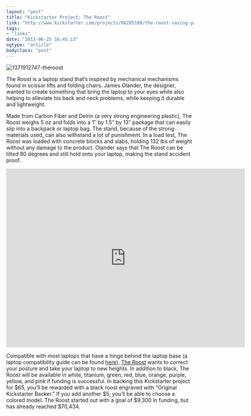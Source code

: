 ```yaml
---
layout: "post"
title: "Kickstarter Project: The Roost"
link: "http://www.kickstarter.com/projects/86285180/the-roost-saving-your-neck-and-back-from-your-lapt"
tags: 
- "links"
date: "2013-06-25 16:45:13"
ogtype: "article"
bodyclass: "post"
---
```


![1371912747-theroost](http://cdn.rogerstringer.com/wp-content/uploads/2013/06/1371912747-theroost.jpg)

The Roost is a laptop stand that’s inspired by mechanical mechanisms found in scissor lifts and folding chairs. James Olander, the designer, wanted to create something that bring the laptop to your eyes while also helping to alleviate his back and neck problems, while keeping it durable and lightweight.

Made from Carbon Fiber and Delrin (a very strong engineering plastic), The Roost weighs 5 oz and folds into a 1″ by 1.5″ by 13″ package that can easily slip into a backpack or laptop bag. The stand, because of the strong materials used, can also withstand a lot of punishment. In a load test, The Roost was loaded with concrete blocks and slabs, holding 132 lbs of weight without any damage to the product. Olander says that The Roost can be tilted 80 degrees and still hold onto your laptop, making the stand accident proof.

<iframe frameborder="0" height="480" src="http://www.kickstarter.com/projects/86285180/the-roost-saving-your-neck-and-back-from-your-lapt/widget/video.html" width="640"></iframe>

Compatible with most laptops that have a hinge behind the laptop base (a laptop compatibility guide can be found [here](http://www.therooststand.com/pages/compatible-laptops)), [The Roost](http://www.kickstarter.com/projects/86285180/the-roost-saving-your-neck-and-back-from-your-lapt) wants to correct your posture and take your laptop to new heights. In addition to black, The Roost will be available in white, titanium, green, red, blue, orange, purple, yellow, and pink if funding is successful. In backing this Kickstarter project for $65, you’ll be rewarded with a black roost engraved with “Original Kickstarter Backer.” If you add another $5, you’ll be able to choose a colored model. The Roost started out with a goal of $9,300 in funding, but has already reached $70,434.